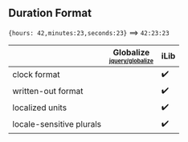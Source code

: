 ## Duration Format

`{hours: 42,minutes:23,seconds:23}` ⟹ `42:23:23`

| | Globalize<br><sub><sup>[jquery/globalize][]</sup></sub> | iLib |
| --- | --- | --- |
| clock format | | :heavy_check_mark: |
| written-out format | | :heavy_check_mark: |
| localized units | | :heavy_check_mark: |
| locale-sensitive plurals | | :heavy_check_mark: |

[jquery/globalize]: https://github.com/jquery/globalize/
